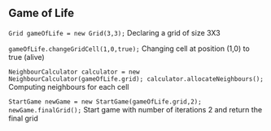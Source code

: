 ## Game of Life

`Grid gameOfLife = new Grid(3,3);`
Declaring a grid of size 3X3

 `gameOfLife.changeGridCell(1,0,true);`
 Changing cell at position (1,0) to true (alive)
 
 `NeighbourCalculator calculator = new NeighbourCalculator(gameOfLife.grid);
 calculator.allocateNeighbours();`
 Computing neighbours for each cell
 
 `StartGame newGame = new StartGame(gameOfLife.grid,2);
 newGame.finalGrid();`
 Start game with number of iterations 2 and return the final grid
